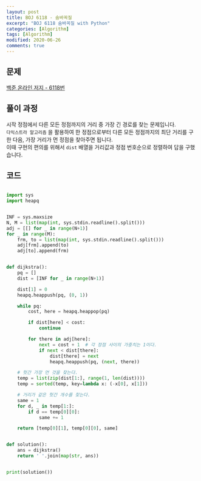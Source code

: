 ```yaml
---
layout: post
title: BOJ 6118 - 숨바꼭질
excerpt: "BOJ 6118 숨바꼭질 with Python"
categories: [Algorithm]
tags: [Algorithm]
modified: 2020-06-26
comments: true
---
```


## 문제
[백준 온라인 저지 - 6118번](https://www.acmicpc.net/problem/6118)

## 풀이 과정
시작 정점에서 다른 모든 정점까지의 거리 중 가장 긴 경로를 찾는 문제입니다. <br>
`다익스트라 알고리즘` 을 활용하여 한 정점으로부터 다른 모든 정점까지의 최단 거리를 구한 다음, 가장 거리가 먼 정점을 찾아주면 됩니다. <br>
이때 구현의 편의를 위해서 `dist` 배열을 거리값과 정점 번호순으로 정렬하여 답을 구했습니다. <br> 


## 코드

~~~ python

import sys
import heapq


INF = sys.maxsize
N, M = list(map(int, sys.stdin.readline().split()))
adj = [[] for _ in range(N+1)]
for _ in range(M):
    frm, to = list(map(int, sys.stdin.readline().split()))
    adj[frm].append(to)
    adj[to].append(frm)


def dijkstra():
    pq = []
    dist = [INF for _ in range(N+1)]

    dist[1] = 0
    heapq.heappush(pq, (0, 1))

    while pq:
        cost, here = heapq.heappop(pq)

        if dist[here] < cost:
            continue

        for there in adj[here]:
            next = cost + 1  # 각 정점 사이의 가중치는 1이다.
            if next < dist[there]:
                dist[there] = next
                heapq.heappush(pq, (next, there))

    # 헛간 가장 먼 것을 찾는다.
    temp = list(zip(dist[1:], range(1, len(dist))))
    temp = sorted(temp, key=lambda x: (-x[0], x[1]))

    # 거리가 같은 헛간 개수를 찾는다.
    same = 1
    for d, _ in temp[1:]:
        if d == temp[0][0]:
            same += 1

    return [temp[0][1], temp[0][0], same]


def solution():
    ans = dijkstra()
    return ' '.join(map(str, ans))


print(solution())

~~~